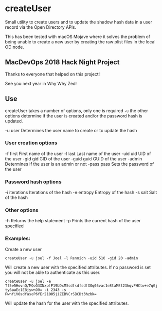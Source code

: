 #  createUser

Small utility to create users and to update the shadow hash data in a user record via the Open Directory APIs.

This has been tested with macOS Mojave where it solves the problem of being unable to create a new user by creating the raw plist files in the local OD node.

## MacDevOps 2018 Hack Night Project

Thanks to everyone that helped on this project! 

See you next year in Why Why Zed!

## Use

createUser takes a number of options, only one is required `-u` the other options determine if the user is created and/or the password hash is updated.

-u user                     Determines the user name to create or to update the hash

### User creation options

-f first                        First name of the user
-l last                         Last name of the user
-uid uid                      UID of the user
-gid gid                      GID of the user
-guid guid                  GUID of the user
-admin                       Determines if the user is an admin or not
-pass pass                Sets the password of the user

### Password hash options
-i iterations               Iterations of the hash
-e entropy                 Entropy of the hash
-s salt                       Salt of the hash

### Other options
-h                              Returns the help statement
-p                              Prints the current hash of the user specified

### Examples:

Create a new user

`createUser -u joel -f Joel -l Rennich -uid 510 -gid 20 -admin`

Will create a new user with the specified attributes. If no password is set you will not be able to authenticate as this user.

`createUser -u joel -e Tf5e5HovnQ/MQoG3XNxpfP19bDxMSsdfsdfsdfXOq05vac1e8taMEl23hqvPHCtw+e7qGjty6aaEc1E8jywnO0= -i 2343 -s FwnfiVOsdfaseP6fEr21O05jiZEBVCrSBCDt3hzbk=`

Will update the hash for the user with the specified attributes.
